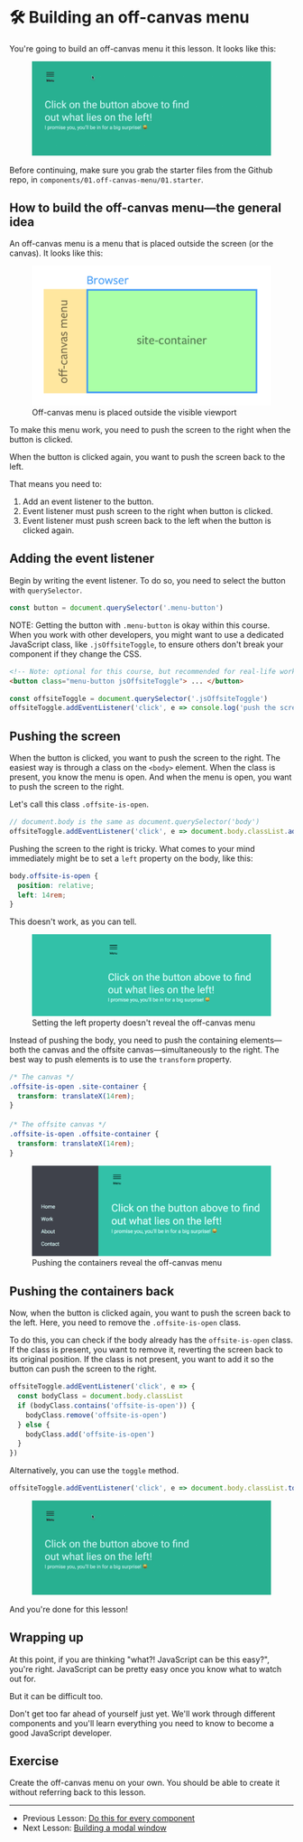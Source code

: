# 🛠 Building an off-canvas menu

You're going to build an off-canvas menu it this lesson. It looks like this:

<figure>
  <img src="../../images/components/off-canvas/01-complete.gif" alt="">
</figure>

Before continuing, make sure you grab the starter files from the Github repo, in `components/01.off-canvas-menu/01.starter`.

## How to build the off-canvas menu—the general idea

An off-canvas menu is a menu that is placed outside the screen (or the canvas). It looks like this:

<figure>
  <img src="../../images/components/off-canvas/01-sketch.png" alt="Off-canvas menu is placed outside the visible viewport">
  <figcaption>Off-canvas menu is placed outside the visible viewport</figcaption>
</figure>

To make this menu work, you need to push the screen to the right when the button is clicked.

When the button is clicked again, you want to push the screen back to the left.

That means you need to:

1. Add an event listener to the button.
2. Event listener must push screen to the right when button is clicked.
3. Event listener must push screen back to the left when the button is clicked again.

## Adding the event listener

Begin by writing the event listener. To do so, you need to select the button with `querySelector`.

```js
const button = document.querySelector('.menu-button')
```

NOTE: Getting the button with `.menu-button` is okay within this course. When you work with other developers, you might want to use a dedicated JavaScript class, like `.jsOffsiteToggle`, to ensure others don't break your component if they change the CSS.

```html
<!-- Note: optional for this course, but recommended for real-life work -->
<button class="menu-button jsOffsiteToggle"> ... </button>
```

```js
const offsiteToggle = document.querySelector('.jsOffsiteToggle')
offsiteToggle.addEventListener('click', e => console.log('push the screen!'))
```

## Pushing the screen

When the button is clicked, you want to push the screen to the right. The easiest way is through a class on the `<body>` element. When the class is present, you know the menu is open. And when the menu is open, you want to push the screen to the right.

Let's call this class `.offsite-is-open`.

```js
// document.body is the same as document.querySelector('body')
offsiteToggle.addEventListener('click', e => document.body.classList.add('offsite-is-open'))
```

Pushing the screen to the right is tricky. What comes to your mind immediately might be to set a `left` property on the body, like this:

```css
body.offsite-is-open {
  position: relative;
  left: 14rem;
}
```

This doesn't work, as you can tell.

<figure>
  <img src="../../images/components/off-canvas/01-push-body.png" alt="Setting the left property doesn't reveal the off-canvas menu">
  <figcaption>Setting the left property doesn't reveal the off-canvas menu</figcaption>
</figure>

Instead of pushing the body, you need to push the containing elements—both the canvas and the offsite canvas—simultaneously to the right. The best way to push elements is to use the `transform` property.

```css
/* The canvas */
.offsite-is-open .site-container {
  transform: translateX(14rem);
}

/* The offsite canvas */
.offsite-is-open .offsite-container {
  transform: translateX(14rem);
}
```

<figure>
  <img src="../../images/components/off-canvas/01-push-containers.png" alt="Pushing the containers reveal the off-canvas menu">
  <figcaption>Pushing the containers reveal the off-canvas menu</figcaption>
</figure>

## Pushing the containers back

Now, when the button is clicked again, you want to push the screen back to the left. Here, you need to remove the `.offsite-is-open` class.

To do this, you can check if the body already has the `offsite-is-open` class. If the class is present, you want to remove it, reverting the screen back to its original position. If the class is not present, you want to add it so the button can push the screen to the right.

```js
offsiteToggle.addEventListener('click', e => {
  const bodyClass = document.body.classList
  if (bodyClass.contains('offsite-is-open')) {
    bodyClass.remove('offsite-is-open')
  } else {
    bodyClass.add('offsite-is-open')
  }
})
```

Alternatively, you can use the `toggle` method.

```js
offsiteToggle.addEventListener('click', e => document.body.classList.toggle('offsite-is-open'))
```

<figure>
  <img src="../../images/components/off-canvas/01-complete.gif" alt="">
</figure>

And you're done for this lesson!

## Wrapping up

At this point, if you are thinking "what?! JavaScript can be this easy?", you're right. JavaScript can be pretty easy once you know what to watch out for.

But it can be difficult too.

Don't get too far ahead of yourself just yet. We'll work through different components and you'll learn everything you need to know to become a good JavaScript developer.

## Exercise

Create the off-canvas menu on your own. You should be able to create it without referring back to this lesson.

---

- Previous Lesson: [Do this for every component](03.do-this.md)
- Next Lesson: [Building a modal window](05.building-modal-window.md)
